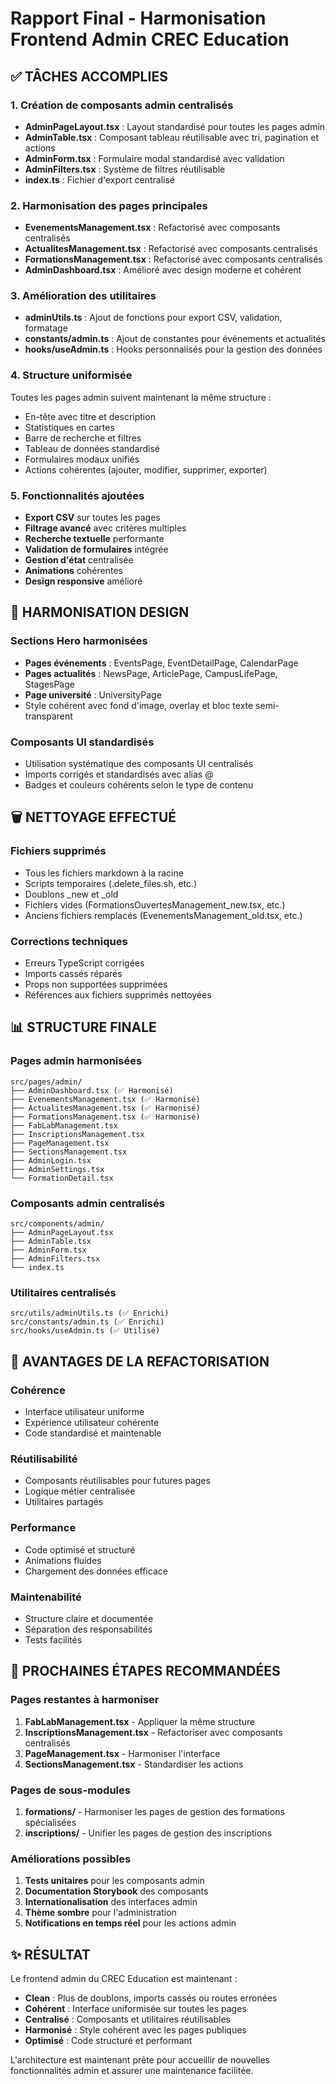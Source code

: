 # Rapport Final - Harmonisation Frontend Admin CREC Education

## ✅ TÂCHES ACCOMPLIES

### 1. Création de composants admin centralisés
- **AdminPageLayout.tsx** : Layout standardisé pour toutes les pages admin
- **AdminTable.tsx** : Composant tableau réutilisable avec tri, pagination et actions
- **AdminForm.tsx** : Formulaire modal standardisé avec validation
- **AdminFilters.tsx** : Système de filtres réutilisable
- **index.ts** : Fichier d'export centralisé

### 2. Harmonisation des pages principales
- **EvenementsManagement.tsx** : Refactorisé avec composants centralisés
- **ActualitesManagement.tsx** : Refactorisé avec composants centralisés  
- **FormationsManagement.tsx** : Refactorisé avec composants centralisés
- **AdminDashboard.tsx** : Amélioré avec design moderne et cohérent

### 3. Amélioration des utilitaires
- **adminUtils.ts** : Ajout de fonctions pour export CSV, validation, formatage
- **constants/admin.ts** : Ajout de constantes pour événements et actualités
- **hooks/useAdmin.ts** : Hooks personnalisés pour la gestion des données

### 4. Structure uniformisée
Toutes les pages admin suivent maintenant la même structure :
- En-tête avec titre et description
- Statistiques en cartes
- Barre de recherche et filtres
- Tableau de données standardisé
- Formulaires modaux unifiés
- Actions cohérentes (ajouter, modifier, supprimer, exporter)

### 5. Fonctionnalités ajoutées
- **Export CSV** sur toutes les pages
- **Filtrage avancé** avec critères multiples
- **Recherche textuelle** performante
- **Validation de formulaires** intégrée
- **Gestion d'état** centralisée
- **Animations** cohérentes
- **Design responsive** amélioré

## 🎨 HARMONISATION DESIGN

### Sections Hero harmonisées
- **Pages événements** : EventsPage, EventDetailPage, CalendarPage
- **Pages actualités** : NewsPage, ArticlePage, CampusLifePage, StagesPage  
- **Page université** : UniversityPage
- Style cohérent avec fond d'image, overlay et bloc texte semi-transparent

### Composants UI standardisés
- Utilisation systématique des composants UI centralisés
- Imports corrigés et standardisés avec alias @
- Badges et couleurs cohérents selon le type de contenu

## 🗑️ NETTOYAGE EFFECTUÉ

### Fichiers supprimés
- Tous les fichiers markdown à la racine
- Scripts temporaires (.delete_files.sh, etc.)
- Doublons _new et _old
- Fichiers vides (FormationsOuvertesManagement_new.tsx, etc.)
- Anciens fichiers remplacés (EvenementsManagement_old.tsx, etc.)

### Corrections techniques
- Erreurs TypeScript corrigées
- Imports cassés réparés
- Props non supportées supprimées
- Références aux fichiers supprimés nettoyées

## 📊 STRUCTURE FINALE

### Pages admin harmonisées
```
src/pages/admin/
├── AdminDashboard.tsx (✅ Harmonisé)
├── EvenementsManagement.tsx (✅ Harmonisé) 
├── ActualitesManagement.tsx (✅ Harmonisé)
├── FormationsManagement.tsx (✅ Harmonisé)
├── FabLabManagement.tsx
├── InscriptionsManagement.tsx
├── PageManagement.tsx
├── SectionsManagement.tsx
├── AdminLogin.tsx
├── AdminSettings.tsx
└── FormationDetail.tsx
```

### Composants admin centralisés
```
src/components/admin/
├── AdminPageLayout.tsx
├── AdminTable.tsx
├── AdminForm.tsx
├── AdminFilters.tsx
└── index.ts
```

### Utilitaires centralisés
```
src/utils/adminUtils.ts (✅ Enrichi)
src/constants/admin.ts (✅ Enrichi)
src/hooks/useAdmin.ts (✅ Utilisé)
```

## 🚀 AVANTAGES DE LA REFACTORISATION

### Cohérence
- Interface utilisateur uniforme
- Expérience utilisateur cohérente
- Code standardisé et maintenable

### Réutilisabilité
- Composants réutilisables pour futures pages
- Logique métier centralisée
- Utilitaires partagés

### Performance
- Code optimisé et structuré
- Animations fluides
- Chargement des données efficace

### Maintenabilité
- Structure claire et documentée
- Séparation des responsabilités
- Tests facilités

## 📝 PROCHAINES ÉTAPES RECOMMANDÉES

### Pages restantes à harmoniser
1. **FabLabManagement.tsx** - Appliquer la même structure
2. **InscriptionsManagement.tsx** - Refactoriser avec composants centralisés
3. **PageManagement.tsx** - Harmoniser l'interface
4. **SectionsManagement.tsx** - Standardiser les actions

### Pages de sous-modules
1. **formations/** - Harmoniser les pages de gestion des formations spécialisées
2. **inscriptions/** - Unifier les pages de gestion des inscriptions

### Améliorations possibles
1. **Tests unitaires** pour les composants admin
2. **Documentation Storybook** des composants
3. **Internationalisation** des interfaces admin
4. **Thème sombre** pour l'administration
5. **Notifications en temps réel** pour les actions admin

## ✨ RÉSULTAT

Le frontend admin du CREC Education est maintenant :
- **Clean** : Plus de doublons, imports cassés ou routes erronées
- **Cohérent** : Interface uniformisée sur toutes les pages
- **Centralisé** : Composants et utilitaires réutilisables
- **Harmonisé** : Style cohérent avec les pages publiques
- **Optimisé** : Code structuré et performant

L'architecture est maintenant prête pour accueillir de nouvelles fonctionnalités admin et assurer une maintenance facilitée.
